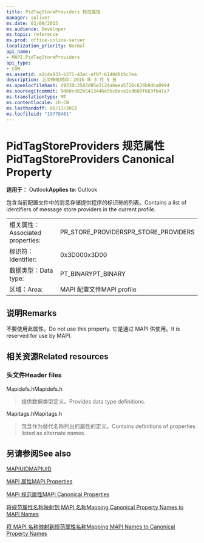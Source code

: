 ```yaml
---
title: PidTagStoreProviders 规范属性
manager: soliver
ms.date: 03/09/2015
ms.audience: Developer
ms.topic: reference
ms.prod: office-online-server
localization_priority: Normal
api_name:
- MAPI.PidTagStoreProviders
api_type:
- COM
ms.assetid: a2c4a933-b371-43ec-af0f-6140d8b5c7ea
description: 上次修改时间：2015 年 3 月 9 日
ms.openlocfilehash: d9330c3583d95e2124a6eea5720c634b9dba8994
ms.sourcegitcommit: 9d60cd82b5413446e5bc8ace2cd689f683fb41a7
ms.translationtype: MT
ms.contentlocale: zh-CN
ms.lasthandoff: 06/11/2018
ms.locfileid: "19778481"
---
```

# <a name="pidtagstoreproviders-canonical-property"></a><span data-ttu-id="c26ff-103">PidTagStoreProviders 规范属性</span><span class="sxs-lookup"><span data-stu-id="c26ff-103">PidTagStoreProviders Canonical Property</span></span>

  
  
<span data-ttu-id="c26ff-104">**适用于**： Outlook</span><span class="sxs-lookup"><span data-stu-id="c26ff-104">**Applies to**: Outlook</span></span> 
  
<span data-ttu-id="c26ff-105">包含当前配置文件中的消息存储提供程序的标识符的列表。</span><span class="sxs-lookup"><span data-stu-id="c26ff-105">Contains a list of identifiers of message store providers in the current profile.</span></span>
  
|||
|:-----|:-----|
|<span data-ttu-id="c26ff-106">相关属性：</span><span class="sxs-lookup"><span data-stu-id="c26ff-106">Associated properties:</span></span>  <br/> |<span data-ttu-id="c26ff-107">PR_STORE_PROVIDERS</span><span class="sxs-lookup"><span data-stu-id="c26ff-107">PR_STORE_PROVIDERS</span></span>  <br/> |
|<span data-ttu-id="c26ff-108">标识符：</span><span class="sxs-lookup"><span data-stu-id="c26ff-108">Identifier:</span></span>  <br/> |<span data-ttu-id="c26ff-109">0x3D00</span><span class="sxs-lookup"><span data-stu-id="c26ff-109">0x3D00</span></span>  <br/> |
|<span data-ttu-id="c26ff-110">数据类型：</span><span class="sxs-lookup"><span data-stu-id="c26ff-110">Data type:</span></span>  <br/> |<span data-ttu-id="c26ff-111">PT_BINARY</span><span class="sxs-lookup"><span data-stu-id="c26ff-111">PT_BINARY</span></span>  <br/> |
|<span data-ttu-id="c26ff-112">区域：</span><span class="sxs-lookup"><span data-stu-id="c26ff-112">Area:</span></span>  <br/> |<span data-ttu-id="c26ff-113">MAPI 配置文件</span><span class="sxs-lookup"><span data-stu-id="c26ff-113">MAPI profile</span></span>  <br/> |
   
## <a name="remarks"></a><span data-ttu-id="c26ff-114">说明</span><span class="sxs-lookup"><span data-stu-id="c26ff-114">Remarks</span></span>

<span data-ttu-id="c26ff-115">不要使用此属性。</span><span class="sxs-lookup"><span data-stu-id="c26ff-115">Do not use this property.</span></span> <span data-ttu-id="c26ff-116">它是通过 MAPI 供使用。</span><span class="sxs-lookup"><span data-stu-id="c26ff-116">It is reserved for use by MAPI.</span></span>
  
## <a name="related-resources"></a><span data-ttu-id="c26ff-117">相关资源</span><span class="sxs-lookup"><span data-stu-id="c26ff-117">Related resources</span></span>

### <a name="header-files"></a><span data-ttu-id="c26ff-118">头文件</span><span class="sxs-lookup"><span data-stu-id="c26ff-118">Header files</span></span>

<span data-ttu-id="c26ff-119">Mapidefs.h</span><span class="sxs-lookup"><span data-stu-id="c26ff-119">Mapidefs.h</span></span>
  
> <span data-ttu-id="c26ff-120">提供数据类型定义。</span><span class="sxs-lookup"><span data-stu-id="c26ff-120">Provides data type definitions.</span></span>
    
<span data-ttu-id="c26ff-121">Mapitags.h</span><span class="sxs-lookup"><span data-stu-id="c26ff-121">Mapitags.h</span></span>
  
> <span data-ttu-id="c26ff-122">包含作为替代名称列出的属性的定义。</span><span class="sxs-lookup"><span data-stu-id="c26ff-122">Contains definitions of properties listed as alternate names.</span></span>
    
## <a name="see-also"></a><span data-ttu-id="c26ff-123">另请参阅</span><span class="sxs-lookup"><span data-stu-id="c26ff-123">See also</span></span>



[<span data-ttu-id="c26ff-124">MAPIUID</span><span class="sxs-lookup"><span data-stu-id="c26ff-124">MAPIUID</span></span>](mapiuid.md)


[<span data-ttu-id="c26ff-125">MAPI 属性</span><span class="sxs-lookup"><span data-stu-id="c26ff-125">MAPI Properties</span></span>](mapi-properties.md)
  
[<span data-ttu-id="c26ff-126">MAPI 规范属性</span><span class="sxs-lookup"><span data-stu-id="c26ff-126">MAPI Canonical Properties</span></span>](mapi-canonical-properties.md)
  
[<span data-ttu-id="c26ff-127">将规范属性名称映射到 MAPI 名称</span><span class="sxs-lookup"><span data-stu-id="c26ff-127">Mapping Canonical Property Names to MAPI Names</span></span>](mapping-canonical-property-names-to-mapi-names.md)
  
[<span data-ttu-id="c26ff-128">将 MAPI 名称映射到规范属性名称</span><span class="sxs-lookup"><span data-stu-id="c26ff-128">Mapping MAPI Names to Canonical Property Names</span></span>](mapping-mapi-names-to-canonical-property-names.md)

